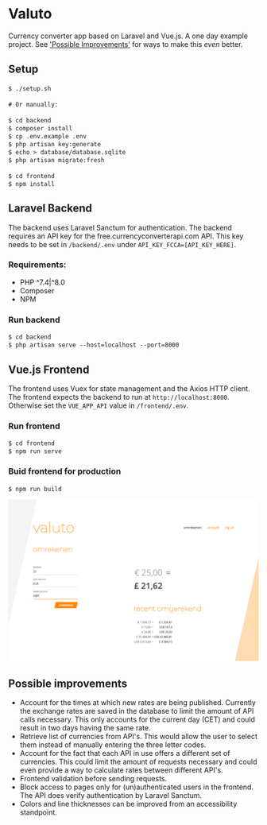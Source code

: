 # Valuto

Currency converter app based on Laravel and Vue.js. A one day example project.
See ['Possible Improvements'](#possible-improvements) for ways to make this
*even* better.  

## Setup

    $ ./setup.sh

    # Or manually:

    $ cd backend
    $ composer install
    $ cp .env.example .env
    $ php artisan key:generate
    $ echo > database/database.sqlite
    $ php artisan migrate:fresh

    $ cd frontend
    $ npm install

## Laravel Backend

The backend uses Laravel Sanctum for authentication. The backend requires an API
key for the free.currencyconverterapi.com API. This key needs to be set in
`/backend/.env` under `API_KEY_FCCA=[API_KEY_HERE]`.  

### Requirements:

* PHP ^7.4|^8.0  
* Composer  
* NPM  

### Run backend

    $ cd backend
    $ php artisan serve --host=localhost --port=8000

## Vue.js Frontend

The frontend uses Vuex for state management and the Axios HTTP client. The
frontend expects the backend to run at `http://localhost:8000`. Otherwise set
the `VUE_APP_API` value in `/frontend/.env`.  

### Run frontend

    $ cd frontend
    $ npm run serve

### Buid frontend for production

    $ npm run build

<img src="screenshot.png" alt="Converting screen">

## Possible improvements

* Account for the times at which new rates are being published. Currently the
  exchange rates are saved in the database to limit the amount of API calls
  necessary. This only accounts for the current day (CET) and could result in
  two days having the same rate.  
* Retrieve list of currencies from API's. This would allow the user to select
  them instead of manually entering the three letter codes.  
* Account for the fact that each API in use offers a different set of
  currencies. This could limit the amount of requests necessary and could even
  provide a way to calculate rates between different API's.  
* Frontend validation before sending requests.  
* Block access to pages only for (un)authenticated users in the frontend. The
  API does verify authentication by Laravel Sanctum.  
* Colors and line thicknesses can be improved from an accessibility standpoint.  
